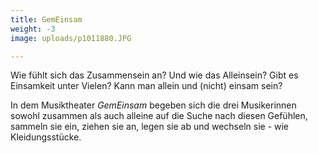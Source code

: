 ```yaml
---
title: GemEinsam
weight: -3
image: uploads/p1011880.JPG

---
```

Wie fühlt sich das Zusammensein an? Und wie das Alleinsein? Gibt es Einsamkeit unter Vielen? Kann man allein und (nicht) einsam sein?

In dem Musiktheater _GemEinsam_ begeben sich die drei Musikerinnen sowohl zusammen als auch alleine auf die Suche nach diesen Gefühlen, sammeln sie ein, ziehen sie an, legen sie ab und wechseln sie - wie Kleidungsstücke.